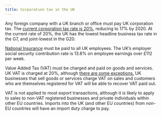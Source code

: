 ```yaml
---
title: Corporation tax in the UK
---
```


Any foreign company with a UK branch or office must pay UK corporation tax. The [current corporation tax rate is 20%](https://www.gov.uk/corporation-tax-rates/rates), reducing to 17% by 2020. At the current rate of 20%, the UK has the lowest headline business tax rate in the G7, and joint-lowest in the G20. 
 
[National Insurance](https://www.gov.uk/national-insurance/overview) must be paid to all UK employees. The UK’s employer social security contribution rate is 13.8% on employee earnings over £112 per week. 
 
Value Added Tax (VAT) must be charged and paid on goods and services. UK VAT is charged at 20%, although [there are some exceptions.](https://www.gov.uk/guidance/rates-of-vat-on-different-goods-and-services) UK businesses that sell goods or services charge VAT on sales and customers who are themselves registered for VAT will be able to recover VAT paid out.  

VAT is not applied to most export transactions, although it is likely to apply to sales to non-VAT registered businesses and private individuals within other EU countries. Imports into the UK (and other EU countries) from non-EU countries will have an import duty charge to pay. 

